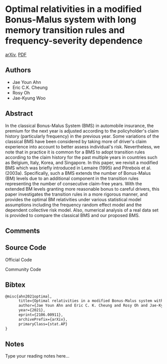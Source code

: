 
# Optimal relativities in a modified Bonus-Malus system with long memory transition rules and frequency-severity dependence

[arXiv](https://arxiv.org/abs/2106.0911), [PDF](https://arxiv.org/pdf/2106.0911.pdf)

## Authors

- Jae Youn Ahn
- Eric C.K. Cheung
- Rosy Oh
- Jae-Kyung Woo

## Abstract

In the classical Bonus-Malus System (BMS) in automobile insurance, the premium for the next year is adjusted according to the policyholder's claim history (particularly frequency) in the previous year. Some variations of the classical BMS have been considered by taking more of driver's claim experience into account to better assess individual's risk. Nevertheless, we note that in practice it is common for a BMS to adopt transition rules according to the claim history for the past multiple years in countries such as Belgium, Italy, Korea, and Singapore. In this paper, we revisit a modified BMS which was briefly introduced in Lemaire (1995) and Pitrebois et al. (2003a). Specifically, such a BMS extends the number of Bonus-Malus (BM) levels due to an additional component in the transition rules representing the number of consecutive claim-free years. With the extended BM levels granting more reasonable bonus to careful drivers, this paper investigates the transition rules in a more rigorous manner, and provides the optimal BM relativities under various statistical model assumptions including the frequency random effect model and the dependent collective risk model. Also, numerical analysis of a real data set is provided to compare the classical BMS and our proposed BMS.

## Comments



## Source Code

Official Code



Community Code



## Bibtex

```tex
@misc{ahn2021optimal,
      title={Optimal relativities in a modified Bonus-Malus system with long memory transition rules and frequency-severity dependence}, 
      author={Jae Youn Ahn and Eric C. K. Cheung and Rosy Oh and Jae-Kyung Woo},
      year={2021},
      eprint={2106.00911},
      archivePrefix={arXiv},
      primaryClass={stat.AP}
}
```

## Notes

Type your reading notes here...

